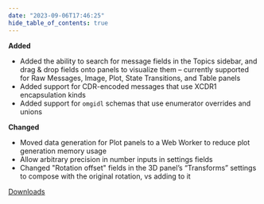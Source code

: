 ```yaml
---
date: "2023-09-06T17:46:25"
hide_table_of_contents: true
---
```


**Added**

- Added the ability to search for message fields in the Topics sidebar, and drag & drop fields onto panels to visualize them – currently supported for Raw Messages, Image, Plot, State Transitions, and Table panels
- Added support for CDR-encoded messages that use XCDR1 encapsulation kinds
- Added support for `omgidl` schemas that use enumerator overrides and unions

**Changed**

- Moved data generation for Plot panels to a Web Worker to reduce plot generation memory usage
- Allow arbitrary precision in number inputs in settings fields
- Changed "Rotation offset" fields in the 3D panel’s “Transforms” settings to compose with the original rotation, vs adding to it

[Downloads](https://github.com/foxglove/studio/releases/tag/v1.69.0)
